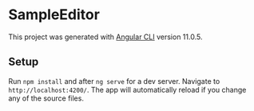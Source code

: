 # SampleEditor

This project was generated with [Angular CLI](https://github.com/angular/angular-cli) version 11.0.5.

## Setup

Run `npm install` and after `ng serve` for a dev server. Navigate to `http://localhost:4200/`. The app will automatically reload if you change any of the source files.
